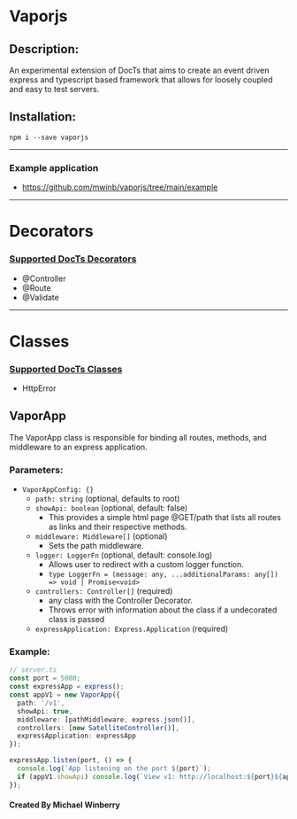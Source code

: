 # Vaporjs

## Description:

An experimental extension of DocTs that aims to create an event driven express and typescript based framework that allows for loosely coupled and easy to test servers.

## Installation:

`npm i --save vaporjs`

---

### Example application

- https://github.com/mwinb/vaporjs/tree/main/example

---

# Decorators

### [Supported DocTs Decorators](https://github.com/mwinb/DocTS/wiki/Decorators)

- @Controller
- @Route
- @Validate

---

# Classes

### [Supported DocTs Classes](https://github.com/mwinb/DocTS/wiki/Classes)

- HttpError

## VaporApp

The VaporApp class is responsible for binding all routes, methods, and middleware to an express application.

### Parameters:

- `VaporAppConfig: {}`
  - `path: string` (optional, defaults to root)
  - `showApi: boolean` (optional, default: false)
    - This provides a simple html page @GET/path that lists all routes as links and their respective methods.
  - `middleware: Middleware[]` (optional)
    - Sets the path middleware.
  - `logger: LoggerFn` (optional, default: console.log)
    - Allows user to redirect with a custom logger function.
    - `type LoggerFn = (message: any, ...additionalParams: any[]) => void | Promise<void>`
  - `controllers: Controller[]` (required)
    - any class with the Controller Decorator.
    - Throws error with information about the class if a undecorated class is passed
  - `expressApplication: Express.Application` (required)

### Example:

```typescript
// server.ts
const port = 5000;
const expressApp = express();
const appV1 = new VaporApp({
  path: '/v1',
  showApi: true,
  middleware: [pathMiddleware, express.json()],
  controllers: [new SatelliteController()],
  expressApplication: expressApp
});

expressApp.listen(port, () => {
  console.log(`App listening on the port ${port}`);
  if (appV1.showApi) console.log(`View v1: http://localhost:${port}${appV1.path}`);
});
```

#### Created By Michael Winberry
